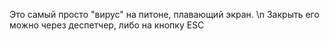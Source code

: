 Это самый просто "вирус" на питоне, плавающий экран. \n
Закрыть его можно через деспетчер, либо на кнопку ESC
